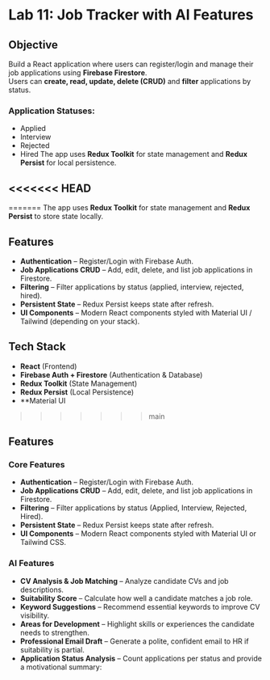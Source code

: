 # Lab 11: Job Tracker with AI Features

## Objective
Build a React application where users can register/login and manage their job applications using **Firebase Firestore**.  
Users can **create, read, update, delete (CRUD)** and **filter** applications by status.  

### Application Statuses:
- Applied
- Interview
- Rejected
- Hired
The app uses **Redux Toolkit** for state management and **Redux Persist** for local persistence.

<<<<<<< HEAD
---
=======
The app uses **Redux Toolkit** for state management and **Redux Persist** to store state locally.


##  Features
-  **Authentication** – Register/Login with Firebase Auth.
-  **Job Applications CRUD** – Add, edit, delete, and list job applications in Firestore.
-  **Filtering** – Filter applications by status (applied, interview, rejected, hired).
-  **Persistent State** – Redux Persist keeps state after refresh.
-  **UI Components** – Modern React components styled with Material UI / Tailwind (depending on your stack).


##  Tech Stack
- **React** (Frontend)
- **Firebase Auth + Firestore** (Authentication & Database)
- **Redux Toolkit** (State Management)
- **Redux Persist** (Local Persistence)
- **Material UI 
>>>>>>> main

## Features
### Core Features
- **Authentication** – Register/Login with Firebase Auth.
- **Job Applications CRUD** – Add, edit, delete, and list job applications in Firestore.
- **Filtering** – Filter applications by status (Applied, Interview, Rejected, Hired).
- **Persistent State** – Redux Persist keeps state after refresh.
- **UI Components** – Modern React components styled with Material UI or Tailwind CSS.

### AI Features
- **CV Analysis & Job Matching** – Analyze candidate CVs and job descriptions.
- **Suitability Score** – Calculate how well a candidate matches a job role.
- **Keyword Suggestions** – Recommend essential keywords to improve CV visibility.
- **Areas for Development** – Highlight skills or experiences the candidate needs to strengthen.
- **Professional Email Draft** – Generate a polite, confident email to HR if suitability is partial.
- **Application Status Analysis** – Count applications per status and provide a motivational summary:
